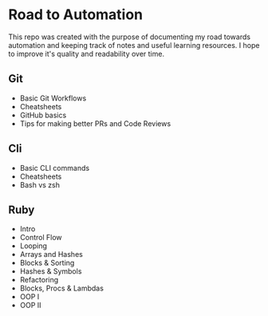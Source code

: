 # Road to Automation

This repo was created with the purpose of documenting my road towards automation and keeping track of notes and useful learning resources. I hope to improve it's quality and readability over time.

## Git

- Basic Git Workflows
- Cheatsheets
- GitHub basics
- Tips for making better PRs and Code Reviews
## Cli

- Basic CLI commands
- Cheatsheets
- Bash vs zsh
## Ruby

- Intro
- Control Flow
- Looping
- Arrays and Hashes
- Blocks & Sorting
- Hashes & Symbols
- Refactoring
- Blocks, Procs & Lambdas
- OOP I
- OOP II

